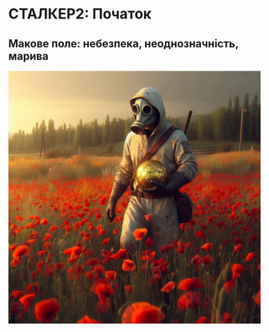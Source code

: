# СТАЛКЕР2: Початок

## Макове поле: небезпека, неоднозначність, марива
![Development tickets Release Use Cases](../assets/images/stalker_on_the_fields_of_poppies.png)
